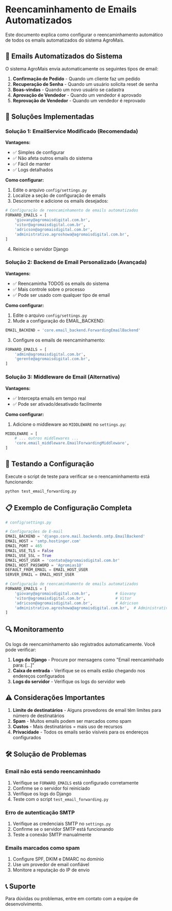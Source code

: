 # Reencaminhamento de Emails Automatizados

Este documento explica como configurar o reencaminhamento automático de todos os emails automatizados do sistema AgroMais.

## 📧 Emails Automatizados do Sistema

O sistema AgroMais envia automaticamente os seguintes tipos de email:

1. **Confirmação de Pedido** - Quando um cliente faz um pedido
2. **Recuperação de Senha** - Quando um usuário solicita reset de senha
3. **Boas-vindas** - Quando um novo usuário se cadastra
4. **Aprovação de Vendedor** - Quando um vendedor é aprovado
5. **Reprovação de Vendedor** - Quando um vendedor é reprovado

## 🚀 Soluções Implementadas

### Solução 1: EmailService Modificado (Recomendada)

**Vantagens:**
- ✅ Simples de configurar
- ✅ Não afeta outros emails do sistema
- ✅ Fácil de manter
- ✅ Logs detalhados

**Como configurar:**

1. Edite o arquivo `config/settings.py`
2. Localize a seção de configuração de emails
3. Descomente e adicione os emails desejados:

```python
# Configuração de reencaminhamento de emails automatizados
FORWARD_EMAILS = [
    'giovany@agromaisdigital.com.br',
    'vitor@agromaisdigital.com.br',
    'adricson@agromaisdigital.com.br',
    'administrativo.agroshowa@agromaisdigital.com.br',
]
```

4. Reinicie o servidor Django

### Solução 2: Backend de Email Personalizado (Avançada)

**Vantagens:**
- ✅ Reencaminha TODOS os emails do sistema
- ✅ Mais controle sobre o processo
- ✅ Pode ser usado com qualquer tipo de email

**Como configurar:**

1. Edite o arquivo `config/settings.py`
2. Mude a configuração do EMAIL_BACKEND:

```python
EMAIL_BACKEND = 'core.email_backend.ForwardingEmailBackend'
```

3. Configure os emails de reencaminhamento:

```python
FORWARD_EMAILS = [
    'admin@agromaisdigital.com.br',
    'gerente@agromaisdigital.com.br',
]
```

### Solução 3: Middleware de Email (Alternativa)

**Vantagens:**
- ✅ Intercepta emails em tempo real
- ✅ Pode ser ativado/desativado facilmente

**Como configurar:**

1. Adicione o middleware ao `MIDDLEWARE` no `settings.py`:

```python
MIDDLEWARE = [
    # ... outros middlewares ...
    'core.email_middleware.EmailForwardingMiddleware',
]
```

## 🧪 Testando a Configuração

Execute o script de teste para verificar se o reencaminhamento está funcionando:

```bash
python test_email_forwarding.py
```

## 📋 Exemplo de Configuração Completa

```python
# config/settings.py

# Configurações de E-mail
EMAIL_BACKEND = 'django.core.mail.backends.smtp.EmailBackend'
EMAIL_HOST = 'smtp.hostinger.com'
EMAIL_PORT = 465
EMAIL_USE_TLS = False
EMAIL_USE_SSL = True
EMAIL_HOST_USER = 'contato@agromaisdigital.com.br'
EMAIL_HOST_PASSWORD = 'Agromias1@'
DEFAULT_FROM_EMAIL = EMAIL_HOST_USER
SERVER_EMAIL = EMAIL_HOST_USER

# Configuração de reencaminhamento de emails automatizados
FORWARD_EMAILS = [
    'giovany@agromaisdigital.com.br',           # Giovany
    'vitor@agromaisdigital.com.br',             # Vitor
    'adricson@agromaisdigital.com.br',          # Adricson
    'administrativo.agroshowa@agromaisdigital.com.br',  # Administrativo AgroShowa
]
```

## 🔍 Monitoramento

Os logs de reencaminhamento são registrados automaticamente. Você pode verificar:

1. **Logs do Django** - Procure por mensagens como "Email reencaminhado para: [...]"
2. **Caixa de entrada** - Verifique se os emails estão chegando nos endereços configurados
3. **Logs do servidor** - Verifique os logs do servidor web

## ⚠️ Considerações Importantes

1. **Limite de destinatários** - Alguns provedores de email têm limites para número de destinatários
2. **Spam** - Muitos emails podem ser marcados como spam
3. **Custos** - Mais destinatários = mais uso de recursos
4. **Privacidade** - Todos os emails serão visíveis para os endereços configurados

## 🛠️ Solução de Problemas

### Email não está sendo reencaminhado

1. Verifique se `FORWARD_EMAILS` está configurado corretamente
2. Confirme se o servidor foi reiniciado
3. Verifique os logs do Django
4. Teste com o script `test_email_forwarding.py`

### Erro de autenticação SMTP

1. Verifique as credenciais SMTP no `settings.py`
2. Confirme se o servidor SMTP está funcionando
3. Teste a conexão SMTP manualmente

### Emails marcados como spam

1. Configure SPF, DKIM e DMARC no domínio
2. Use um provedor de email confiável
3. Monitore a reputação do IP de envio

## 📞 Suporte

Para dúvidas ou problemas, entre em contato com a equipe de desenvolvimento. 